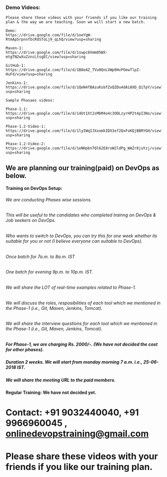 
### Demo Videos:


	Please share these videos with your friends if you like our training plan & the way we are teaching. Soon we will start a new batch.

	Demo:
	https://drive.google.com/file/d/1oeYgW-RtmAp5rpnnfDcRdSToLj9_qLhQ/view?usp=sharing

	Maven-1:
	https://drive.google.com/file/d/1swpc8Vmm05WX-mtgTN2wXuZzncLtsgEC/view?usp=sharing

	GitHub-1:
	https://drive.google.com/file/d/1B8eAZ_TVu0QnLVWp0HvPOewTlpZ-HuFd/view?usp=sharing

	Jenkins-1:
	https://drive.google.com/file/d/1QeN4fBAzuKsbfZxQZDu4dAi8XD_QiTpY/view?usp=sharing

	Sample Phasaes videos:
	
	Phase-1.1:
	https://drive.google.com/file/d/14bt1Xt2sMbM4o4c3ODLzyrHP2t4pI3No/view?usp=sharing

	Phase-1.2-Video-1:
	https://drive.google.com/file/d/1lyIWqIJXxomkIDX3ef2QxFoKQjBBRYGH/view?usp=sharing

	Phase-1.2-Video-2:
	https://drive.google.com/file/d/1eNHpbnTQl62E8roW2ldPg_WAZr8juYzj/view?usp=sharing


## We are planning our training(paid) on DevOps as below.

#### Training on DevOps Setup:

###### We are conducting Phases wise sessions. 

###### This will be useful to the candidates who completed trainng on DevOps & Job seekers on DevOps.
	    
###### Who wants to switch to DevOps, you can try this for one week whether its suitable for you or not (I believe everyone can suitable to DevOps).

###### Once batch for 7a.m. to 8a.m. IST

###### One batch for evening 9p.m. to 10p.m. IST.

###### We will share the LOT of real-time examples related to Phase-1.

###### We will discuss the roles, resposibilities of each tool which we mentioned in the Phase-1 (i.e., Git, Maven, Jenkins, Tomcat).

###### We will share the interview questions for each tool which we mentioned in the Phase-1 (i.e., Git, Maven, Jenkins, Tomcat).

##### For Phase-1, we are charging Rs. 2000/-. (We have not decided the cost for other phases).

##### Duration 2 weeks. We will start from monday morning 7 a.m. i.e., 25-06-2018 IST.

##### We will share the meeting URL to the paid members.


#### Regular Training: We have not decided yet.

# Contact: +91 9032440040, +91 9966960045 , onlinedevopstraining@gmail.com


# Please share these videos with your friends if you like our training plan.



    
